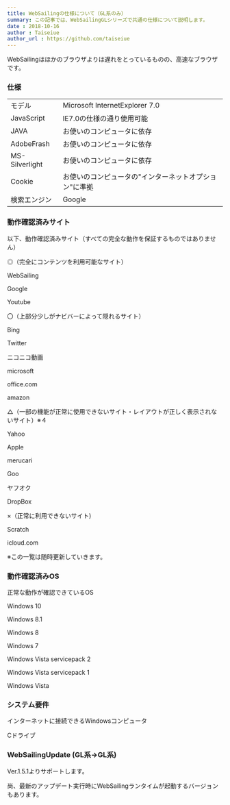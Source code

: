 ```yaml
---
title: WebSailingの仕様について（GL系のみ）
summary: この記事では、WebSailingGLシリーズで共通の仕様について説明します。
date : 2018-10-16
author : Taiseiue
author_url : https://github.com/taiseiue
---
```

WebSailingはほかのブラウザよりは遅れをとっているものの、高速なブラウザです。

### 仕様

| | |
|---|---|
|モデル|Microsoft InternetExplorer 7.0|
|JavaScript|IE7.0の仕様の通り使用可能|
|JAVA|お使いのコンピュータに依存|
|AdobeFrash|お使いのコンピュータに依存|
|MS-Silverlight|お使いのコンピュータに依存|
|Cookie|お使いのコンピュータの"インターネットオプション"に準拠|
|検索エンジン|Google|

### 動作確認済みサイト
以下、動作確認済みサイト（すべての完全な動作を保証するものではありません）

◎（完全にコンテンツを利用可能なサイト）

WebSailing

Google

Youtube



〇（上部分少しがナビバーによって隠れるサイト）

Bing

Twitter

ニコニコ動画

microsoft

office.com

amazon



△（一部の機能が正常に使用できないサイト・レイアウトが正しく表示されないサイト）※４

Yahoo

Apple

merucari

Goo

ヤフオク

DropBox

×（正常に利用できないサイト)

Scratch

icloud.com



※この一覧は随時更新していきます。

### 動作確認済みOS

正常な動作が確認できているOS

Windows 10

Windows 8.1

Windows 8

Windows 7

Windows Vista servicepack 2

Windows Vista servicepack 1

Windows Vista

### システム要件

インターネットに接続できるWindowsコンピュータ

Cドライブ


### WebSailingUpdate (GL系→GL系)

Ver.1.5.1よりサポートします。

尚、最新のアップデート実行時にWebSailingランタイムが起動するバージョンもあります。